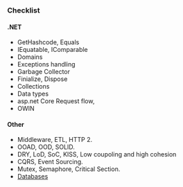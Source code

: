 
### Checklist
#### .NET
* GetHashcode, Equals
* IEquatable, IComparable
* Domains
* Exceptions handling
* Garbage Collector
* Finialize, Dispose
* Collections
* Data types
* asp.net Core Request flow,
* OWIN

#### Other
* Middleware, ETL, HTTP 2.
* OOAD, OOD, SOLID.
* DRY, LoD, SoC, KISS, Low coupoling and high cohesion
* CQRS, Event Sourcing.
* Mutex, Semaphore, Critical Section.
* [Databases](https://github.com/khdevnet/checklist/blob/master/Databases)
